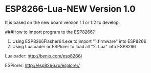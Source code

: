 # ESP8266-Lua-NEW Version 1.0

It is based on the new board version 1.1 or 1.2 to develop.

###How to import program to the ESP8266?

1. Using ESP8266Flasher64.exe to import "1.firmware" into ESP8266
2. Using Lualoader or ESPlorer to load all "2. Lua" into ESP8266

Lualoader: http://benlo.com/esp8266/

ESPlorer: http://esp8266.ru/esplorer/
